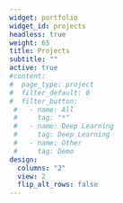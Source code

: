 ```yaml
---
widget: portfolio
widget_id: projects
headless: true
weight: 65
title: Projects
subtitle: ""
active: true
#content:
#  page_type: project
#  filter_default: 0
#  filter_button:
 #   - name: All
 #     tag: "*"
 #   - name: Deep Learning
 #     tag: Deep Learning
 #   - name: Other
 #     tag: Demo
design:
  columns: "2"
  view: 2
  flip_alt_rows: false
---
```

